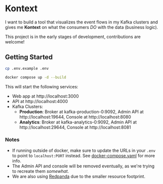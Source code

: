 # Kontext

I want to build a tool that visualizes the event flows in my Kafka clusters and gives me **Kontext** on what the consumers *DO* with the data (business logic). 

This project is in the early stages of development, contributions are welcome!


## Getting Started

```bash
cp .env.example .env

docker compose up -d --build
```

This will start the following services:
- Web app at http://localhost:3000
- API at http://localhost:4000
- Kafka Clusters:
  - **Production**: Broker at kafka-production-0:9092, Admin API at http://localhost:19644, Console at http://localhost:8080
  - **Analytics**: Broker at kafka-analytics-0:9092, Admin API at http://localhost:29644, Console at http://localhost:8081


### Notes
- If running outside of docker, make sure to update the URLs in your `.env` to point to `localhost:PORT` instead. See [docker-compose.yaml](docker-compose.yaml) for more info.
- The Admin API and console will be removed eventually, as we're trying to recreate them *somewhat*.
- We are also using [Redpanda]("https://redpanda.com/") due to the smaller resource footprint. 
